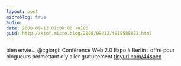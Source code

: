 ```yaml
---
layout: post
microblog: true
audio: 
date: 2008-09-12 01:00:00 +0100
guid: http://xtof.micro.blog/2008/09/12/t918588872.html
---
```

bien envie... @cgiorgi: Conférence Web 2.0 Expo à Berlin : offre pour blogueurs permettant d'y aller gratuitement [tinyurl.com/44soen](http://tinyurl.com/44soen)
